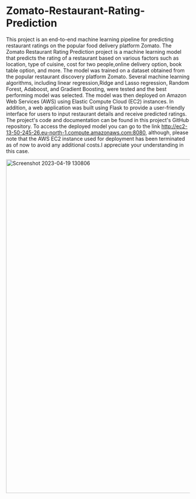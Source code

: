 # Zomato-Restaurant-Rating-Prediction
This project is an end-to-end machine learning pipeline for predicting restaurant ratings on the popular food delivery platform Zomato.
The Zomato Restaurant Rating Prediction project is a machine learning model that predicts the rating of a restaurant based on various factors such as location, type of cuisine, cost for two people,online delivery option, book table option, and more. The model was trained on a dataset obtained from the popular restaurant discovery platform Zomato. Several machine learning algorithms, including linear regression,Ridge and Lasso regression, Random Forest, Adaboost, and Gradient Boosting, were tested and the best performing model was selected. The model was then deployed on Amazon Web Services (AWS) using Elastic Compute Cloud (EC2) instances. In addition, a web application was built using Flask to provide a user-friendly interface for users to input restaurant details and receive predicted ratings. The project's code and documentation can be found in this project's GitHub repository.
To access the deployed model you can go to the link  http://ec2-13-50-245-26.eu-north-1.compute.amazonaws.com:8080, although, please note that the AWS EC2 instance used for deployment has been terminated as of now to avoid any additional costs.I appreciate your understanding in this case.

<img width="914" alt="Screenshot 2023-04-19 130806" src="https://user-images.githubusercontent.com/115337082/233004602-c370c2c5-8f2a-43f1-bf8e-aff308f0be5d.png">

